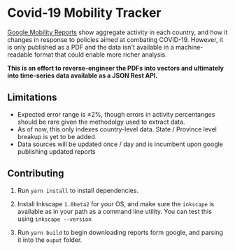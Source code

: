 # Covid-19 Mobility Tracker
[Google Mobility Reports](https://www.google.com/covid19/mobility/) show aggregate activity in each country, 
and how it changes in response to policies aimed at combating COVID-19. However, it is only published as a PDF
and the data isn't available in a machine-readable format that could enable more richer analysis.

**This is an effort to reverse-engineer the PDFs into vectors and ultimately into time-series data available as a JSON Rest API.**

## Limitations
- Expected error range is ±2%, though errors in activity percentanges 
 should be rare given the methodolgy used to extract data.
- As of now, this only indexes country-level data. State / Province level breakup is yet to be added.
- Data sources will be updated once / day and is incumbent upon google publishing updated reports

## Contributing
1. Run `yarn install` to install dependencies.
2. Install Inkscape `1.0beta2` for your OS, and make sure the `inkscape` is available 
as in your path as a command line utility.
You can test this using `inkscape --version`

3. Run `yarn build` to begin downloading reports form google, and parsing it into the `ouput` folder.

